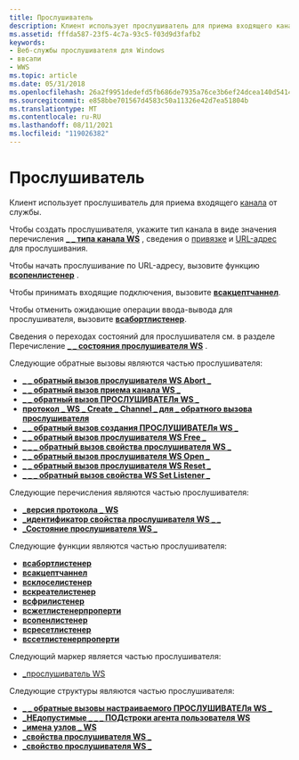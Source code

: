 ```yaml
---
title: Прослушиватель
description: Клиент использует прослушиватель для приема входящего канала от службы.
ms.assetid: fffda587-23f5-4c7a-93c5-f03d9d3fafb2
keywords:
- Веб-службы прослушивателя для Windows
- ввсапи
- WWS
ms.topic: article
ms.date: 05/31/2018
ms.openlocfilehash: 26a2f9951dedefd5fb686de7935a76ce3b6ef24dcea140d5414b713e89ad1f1d
ms.sourcegitcommit: e858bbe701567d4583c50a11326e42d7ea51804b
ms.translationtype: MT
ms.contentlocale: ru-RU
ms.lasthandoff: 08/11/2021
ms.locfileid: "119026382"
---
```

# <a name="listener"></a>Прослушиватель

Клиент использует прослушиватель для приема входящего [канала](channel.md) от службы.

Чтобы создать прослушивателя, укажите тип канала в виде значения перечисления [**\_ \_ типа канала WS**](/windows/desktop/api/WebServices/ne-webservices-ws_channel_type) , сведения о [привязке](binding.md) и [URL-адрес](url.md) для прослушивания.


Чтобы начать прослушивание по URL-адресу, вызовите функцию [**всопенлистенер**](/windows/desktop/api/WebServices/nf-webservices-wsopenlistener) .

Чтобы принимать входящие подключения, вызовите [**всакцептчаннел**](/windows/desktop/api/WebServices/nf-webservices-wsacceptchannel).

Чтобы отменить ожидающие операции ввода-вывода для прослушивателя, вызовите [**всабортлистенер**](/windows/desktop/api/WebServices/nf-webservices-wsabortlistener).

Сведения о переходах состояний для прослушивателя см. в разделе Перечисление [**\_ \_ состояния прослушивателя WS**](/windows/desktop/api/WebServices/ne-webservices-ws_listener_state) .

Следующие обратные вызовы являются частью прослушивателя:

-   [**\_ \_ обратный вызов прослушивателя WS Abort \_**](/windows/desktop/api/WebServices/nc-webservices-ws_abort_listener_callback)
-   [**\_ \_ обратный вызов приема канала WS \_**](/windows/desktop/api/WebServices/nc-webservices-ws_accept_channel_callback)
-   [**\_ \_ обратный вызов ПРОСЛУШИВАТЕЛя WS \_**](/windows/desktop/api/WebServices/nc-webservices-ws_close_listener_callback)
-   [**протокол \_ WS \_ Create \_ Channel \_ для \_ обратного вызова прослушивателя**](/windows/desktop/api/WebServices/nc-webservices-ws_create_channel_for_listener_callback)
-   [**\_ \_ обратный вызов создания ПРОСЛУШИВАТЕЛя WS \_**](/windows/desktop/api/WebServices/nc-webservices-ws_create_listener_callback)
-   [**\_ \_ обратный вызов прослушивателя WS Free \_**](/windows/desktop/api/WebServices/nc-webservices-ws_free_listener_callback)
-   [**\_ \_ \_ обратный вызов свойства прослушивателя WS \_**](/windows/desktop/api/WebServices/nc-webservices-ws_get_listener_property_callback)
-   [**\_ \_ обратный вызов прослушивателя WS Open \_**](/windows/desktop/api/WebServices/nc-webservices-ws_open_listener_callback)
-   [**\_ \_ обратный вызов прослушивателя WS Reset \_**](/windows/desktop/api/WebServices/nc-webservices-ws_reset_listener_callback)
-   [**\_ \_ \_ обратный вызов свойства WS Set Listener \_**](/windows/desktop/api/WebServices/nc-webservices-ws_set_listener_property_callback)

Следующие перечисления являются частью прослушивателя:

-   [**\_версия протокола \_ WS**](/windows/desktop/api/WebServices/ne-webservices-ws_ip_version)
-   [**\_идентификатор свойства прослушивателя WS \_ \_**](/windows/desktop/api/WebServices/ne-webservices-ws_listener_property_id)
-   [**\_Состояние прослушивателя WS \_**](/windows/desktop/api/WebServices/ne-webservices-ws_listener_state)

Следующие функции являются частью прослушивателя:

-   [**всабортлистенер**](/windows/desktop/api/WebServices/nf-webservices-wsabortlistener)
-   [**всакцептчаннел**](/windows/desktop/api/WebServices/nf-webservices-wsacceptchannel)
-   [**всклоселистенер**](/windows/desktop/api/WebServices/nf-webservices-wscloselistener)
-   [**вскреателистенер**](/windows/desktop/api/WebServices/nf-webservices-wscreatelistener)
-   [**всфрилистенер**](/windows/desktop/api/WebServices/nf-webservices-wsfreelistener)
-   [**всжетлистенерпроперти**](/windows/desktop/api/WebServices/nf-webservices-wsgetlistenerproperty)
-   [**всопенлистенер**](/windows/desktop/api/WebServices/nf-webservices-wsopenlistener)
-   [**всресетлистенер**](/windows/desktop/api/WebServices/nf-webservices-wsresetlistener)
-   [**вссетлистенерпроперти**](/windows/desktop/api/WebServices/nf-webservices-wssetlistenerproperty)

Следующий маркер является частью прослушивателя:

-   [\_прослушиватель WS](ws-listener.md)

Следующие структуры являются частью прослушивателя:

-   [**\_ \_ обратные вызовы настраиваемого ПРОСЛУШИВАТЕЛя WS \_**](/windows/desktop/api/WebServices/ns-webservices-ws_custom_listener_callbacks)
-   [**\_НЕдопустимые \_ \_ \_ ПОДстроки агента пользователя WS**](/windows/desktop/api/WebServices/ns-webservices-ws_disallowed_user_agent_substrings)
-   [**\_имена узлов \_ WS**](/windows/desktop/api/WebServices/ns-webservices-ws_host_names)
-   [**\_свойства прослушивателя WS \_**](/windows/desktop/api/WebServices/ns-webservices-ws_listener_properties)
-   [**\_свойство прослушивателя WS \_**](/windows/desktop/api/WebServices/ns-webservices-ws_listener_property)

 

 




